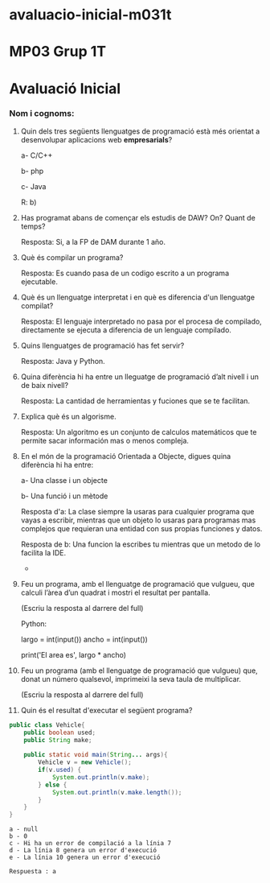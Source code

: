 # avaluacio-inicial-m031t
# MP03 Grup 1T
# Avaluació Inicial

### Nom i cognoms:

1. Quin dels tres següents llenguatges de programació està més orientat a desenvolupar aplicacions web **empresarials**?

    a- C/C++

    b- php

    c- Java
    
    R: b)

2. Has programat abans de començar els estudis de DAW? On? Quant de temps?

    Resposta: Si, a la FP de DAM durante 1 año.
    
    


3. Què és compilar un programa?

    Resposta: Es cuando pasa de un codigo escrito a un programa ejecutable.
    
    

4. Què és un llenguatge interpretat i en què es diferencia d'un llenguatge compilat?

    Resposta: El lenguaje interpretado no pasa por el procesa de compilado, directamente se ejecuta a diferencia de un lenguaje compilado.



5. Quins llenguatges de programació has fet servir?

    Resposta: Java y Python. 


6. Quina diferència hi ha entre un lleguatge de programació d’alt nivell i un de baix nivell?

    Resposta: La cantidad de herramientas y fuciones que se te facilitan.



7. Explica què és un algorisme.

    Resposta: Un algoritmo es un conjunto de calculos matemáticos que te permite sacar información mas o menos compleja.



8. En el món de la programació Orientada a Objecte, digues quina diferència hi ha entre:

    a- Una classe i un objecte  

    b- Una funció i un mètode
    
    
    Resposta d'a: La clase siempre la usaras para cualquier programa que vayas a escribir, mientras que un objeto lo usaras para programas mas complejos
    que requieran una entidad con sus propias funciones y datos.



    Resposta de b: Una funcion la escribes tu mientras que un metodo de lo facilita la IDE.


    -

9. Feu un programa, amb el llenguatge de programació que vulgueu, que calculi l’àrea d’un quadrat i mostri el resultat per pantalla.

    (Escriu la resposta al darrere del full) 
    
    Python:
    
    largo = int(input())
    ancho = int(input())

    print('El area es', largo * ancho)

9. Feu un programa (amb el llenguatge de programació que vulgueu) que, donat un número qualsevol, imprimeixi la seva taula de multiplicar.

    (Escriu la resposta al darrere del full)

10. Quin és el resultat d'executar el següent programa?

```java
public class Vehicle{
    public boolean used;
    public String make;
    
    public static void main(String... args){
        Vehicle v = new Vehicle();
        if(v.used) {
            System.out.println(v.make);
        } else {
            System.out.println(v.make.length());
        }
    }
}
```

    a - null
    b - 0
    c - Hi ha un error de compilació a la línia 7
    d - La línia 8 genera un error d'execució
    e - La línia 10 genera un error d'execució
    
    Respuesta : a
